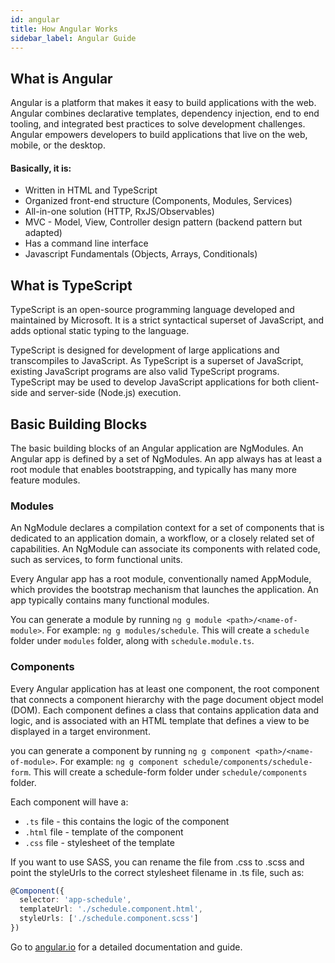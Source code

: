 ```yaml
---
id: angular
title: How Angular Works
sidebar_label: Angular Guide
---
```


## What is Angular

Angular is a platform that makes it easy to build applications with the web. Angular combines declarative templates, dependency injection, end to end tooling, and integrated best practices to solve development challenges. Angular empowers developers to build applications that live on the web, mobile, or the desktop.

#### Basically, it is:

- Written in HTML and TypeScript
- Organized front-end structure (Components, Modules, Services)
- All-in-one solution (HTTP, RxJS/Observables)
- MVC - Model, View, Controller design pattern (backend pattern but adapted)
- Has a command line interface
- Javascript Fundamentals (Objects, Arrays, Conditionals)

## What is TypeScript

TypeScript is an open-source programming language developed and maintained by Microsoft. It is a strict syntactical superset of JavaScript, and adds optional static typing to the language.

TypeScript is designed for development of large applications and transcompiles to JavaScript. As TypeScript is a superset of JavaScript, existing JavaScript programs are also valid TypeScript programs. TypeScript may be used to develop JavaScript applications for both client-side and server-side (Node.js) execution.

## Basic Building Blocks

The basic building blocks of an Angular application are NgModules. An Angular app is defined by a set of NgModules. An app always has at least a root module that enables bootstrapping, and typically has many more feature modules. 

### Modules

An NgModule declares a compilation context for a set of components that is dedicated to an application domain, a workflow, or a closely related set of capabilities. An NgModule can associate its components with related code, such as services, to form functional units.

Every Angular app has a root module, conventionally named AppModule, which provides the bootstrap mechanism that launches the application. An app typically contains many functional modules.

You can generate a module by running `ng g module <path>/<name-of-module>`. For example: `ng g modules/schedule`. This will create a `schedule` folder under `modules` folder, along with `schedule.module.ts`.

### Components

Every Angular application has at least one component, the root component that connects a component hierarchy with the page document object model (DOM). Each component defines a class that contains application data and logic, and is associated with an HTML template that defines a view to be displayed in a target environment.

you can generate a component by running `ng g component <path>/<name-of-module>`. For example: `ng g component schedule/components/schedule-form`. This will create a schedule-form folder under `schedule/components` folder.

Each component will have a:
- `.ts` file - this contains the logic of the component
- `.html` file - template of the component
- `.css` file - stylesheet of the template

If you want to use SASS, you can rename the file from .css to .scss and point the styleUrls to the correct stylesheet filename in .ts file, such as:

```ts
@Component({
  selector: 'app-schedule',
  templateUrl: './schedule.component.html',
  styleUrls: ['./schedule.component.scss']
})
```

Go to [angular.io](https://angular.io/guide/quickstart) for a detailed documentation and guide.